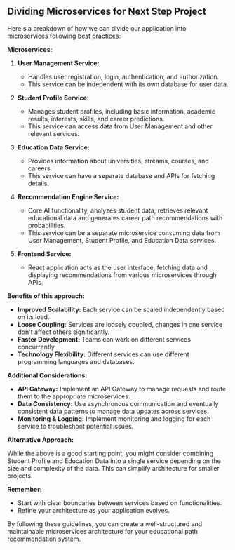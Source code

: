 ## Dividing Microservices for Next Step Project

Here's a breakdown of how we can divide our application into microservices following best practices:

**Microservices:**

1. **User Management Service:**
    - Handles user registration, login, authentication, and authorization.
    - This service can be independent with its own database for user data.

2. **Student Profile Service:**
    - Manages student profiles, including basic information, academic results, interests, skills, and career predictions.
    - This service can access data from User Management and other relevant services.

3. **Education Data Service:**
    - Provides information about universities, streams, courses, and careers.
    - This service can have a separate database and APIs for fetching details. 

4. **Recommendation Engine Service:**
    - Core AI functionality, analyzes student data, retrieves relevant educational data and generates career path recommendations with probabilities.
    - This service can be a separate microservice consuming data from User Management, Student Profile, and Education Data services.

5. **Frontend Service:**
    - React application acts as the user interface, fetching data and displaying recommendations from various microservices through APIs.

**Benefits of this approach:**

* **Improved Scalability:** Each service can be scaled independently based on its load.
* **Loose Coupling:** Services are loosely coupled, changes in one service don't affect others significantly.
* **Faster Development:** Teams can work on different services concurrently.
* **Technology Flexibility:** Different services can use different programming languages and databases.

**Additional Considerations:**

* **API Gateway:** Implement an API Gateway to manage requests and route them to the appropriate microservices.
* **Data Consistency:**  Use asynchronous communication and eventually consistent data patterns to manage data updates across services.
* **Monitoring & Logging:** Implement monitoring and logging for each service to troubleshoot potential issues.

**Alternative Approach:**

While the above is a good starting point, you might consider combining Student Profile and Education Data into a single service depending on the size and complexity of the data. This can simplify architecture for smaller projects.

**Remember:**

* Start with clear boundaries between services based on functionalities.
* Refine your architecture as your application evolves.

By following these guidelines, you can create a well-structured and maintainable microservices architecture for your educational path recommendation system.
